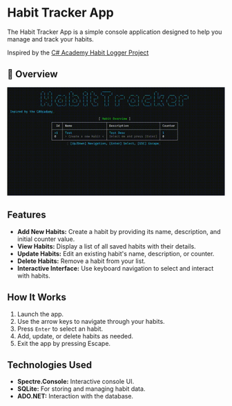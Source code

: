 # Habit Tracker App

The Habit Tracker App is a simple console application
designed to help you manage and track your habits.

Inspired by the [C# Academy Habit Logger Project](https://thecsharpacademy.com/project/12/habit-logger)

## 📸 Overview

![Main Menu](Overview.gif)

## Features

- **Add New Habits:** Create a habit by providing its name,
description, and initial counter value.
- **View Habits:** Display a list of all saved habits with their details.
- **Update Habits:** Edit an existing habit's name, description, or counter.
- **Delete Habits:** Remove a habit from your list.
- **Interactive Interface:** Use keyboard navigation to select
and interact with habits.

## How It Works

1. Launch the app.
2. Use the arrow keys to navigate through your habits.
3. Press `Enter` to select an habit.
4. Add, update, or delete habits as needed.
5. Exit the app by pressing Escape.

## Technologies Used

- **Spectre.Console:** Interactive console UI.
- **SQLite:** For storing and managing habit data.
- **ADO.NET:** Interaction with the database.
